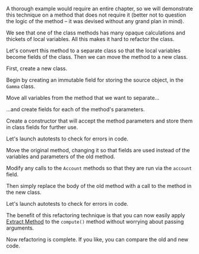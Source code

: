 A thorough example would require an entire chapter, so we will demonstrate this technique on a method that does not require it (better not to question the logic of the method – it was devised without any grand plan in mind).

We see that one of the class methods has many opaque calculations and thickets of local variables. All this makes it hard to refactor the class.

Let's convert this method to a separate class so that the local variables become fields of the class. Then we can move the method to a new class.

First, create a new class.

Begin by creating an immutable field for storing the source object, in the <code>Gamma</code> class.

Move all variables from the method that we want to separate…

...and create fields for each of the method's parameters.

Create a constructor that will accept the method parameters and store them in class fields for further use.

Let's launch autotests to check for errors in code.

Move the original method, changing it so that fields are used instead of the variables and parameters of the old method.

Modify any calls to the <code>Account</code> methods so that they are run via the <code>account</code> field.

Then simply replace the body of the old method with a call to the method in the new class.

Let's launch autotests to check for errors in code.

The benefit of this refactoring technique is that you can now easily apply <a href="/extract-method">Extract Method</a> to the <code>compute()</code> method without worrying about passing arguments.

Now refactoring is complete. If you like, you can compare the old and new code.